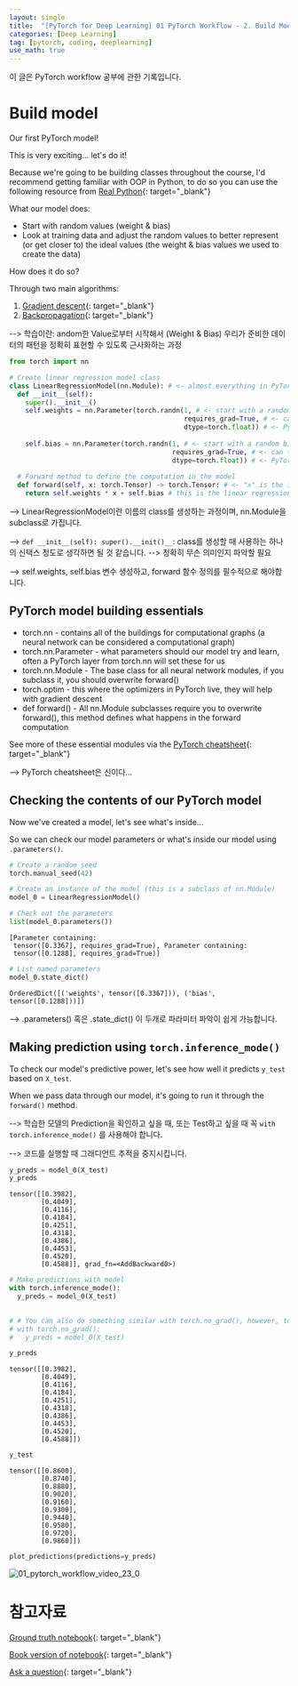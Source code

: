 ```yaml
---
layout: single
title:  "[PyTorch for Deep Learning] 01 PyTorch Workflow - 2. Build Model"
categories: [Deep Learning]
tag: [pytorch, coding, deeplearning]
use_math: true
---
```


이 글은 PyTorch workflow 공부에 관한 기록입니다.


# Build model 

Our first PyTorch model!

This is very exciting... let's do it!

Because we're going to be building classes throughout the course, I'd recommend getting familiar with OOP in Python, to do so you can use the following resource from [Real Python](https://realpython.com/python3-object-oriented-programming/){: target="_blank"}

What our model does:
* Start with random values (weight & bias)
* Look at training data and adjust the random values to better represent (or get closer to) the ideal values (the weight & bias values we used to create the data)

How does it do so?

Through two main algorithms:
1. [Gradient descent](https://youtu.be/IHZwWFHWa-w){: target="_blank"}
2. [Backpropagation](https://youtu.be/Ilg3gGewQ5U){: target="_blank"}

--> 학습이란: andom한 Value로부터 시작해서 (Weight & Bias) 우리가 준비한 데이터의 패턴을 정확히 표현할 수 있도록 근사화하는 과정


```python
from torch import nn

# Create linear regression model class
class LinearRegressionModel(nn.Module): # <- almost everything in PyTorch inherhits from nn.Module
  def __init__(self):
    super().__init__()
    self.weights = nn.Parameter(torch.randn(1, # <- start with a random weight and try to adjust it to the ideal weight
                                            requires_grad=True, # <- can this parameter be updated via gradient descent?
                                            dtype=torch.float)) # <- PyTorch loves the datatype torch.float32
    
    self.bias = nn.Parameter(torch.randn(1, # <- start with a random bias and try to adjust it to the ideal bias
                                         requires_grad=True, # <- can this parameter be updated via gradient descent?
                                         dtype=torch.float)) # <- PyTorch loves the datatype torch.float32 
    
  # Forward method to define the computation in the model
  def forward(self, x: torch.Tensor) -> torch.Tensor: # <- "x" is the input data
    return self.weights * x + self.bias # this is the linear regression formula
```

--> LinearRegressionModel이란 이름의 class를 생성하는 과정이며, nn.Module을 subclass로 가집니다.

--> `def __init__(self): super().__init()__`: class를 생성할 때 사용하는 하나의 신택스 정도로 생각하면 될 것 같습니다. --> 정확히 무슨 의미인지 파악할 필요

--> self.weights, self.bias 변수 생성하고, forward 함수 정의를 필수적으로 해야합니다.

## PyTorch model building essentials

* torch.nn - contains all of the buildings for computational graphs (a neural network can be considered a computational graph)
* torch.nn.Parameter - what parameters should our model try and learn, often a PyTorch layer from torch.nn will set these for us 
* torch.nn.Module - The base class for all neural network modules, if you subclass it, you should overwrite forward()
* torch.optim - this where the optimizers in PyTorch live, they will help with gradient descent
* def forward() - All nn.Module subclasses require you to overwrite forward(), this method defines what happens in the forward computation 

See more of these essential modules via the [PyTorch cheatsheet](https://pytorch.org/tutorials/beginner/ptcheat.html ){: target="_blank"}

--> PyTorch cheatsheet은 신이다...

## Checking the contents of our PyTorch model

Now we've created a model, let's see what's inside...

So we can check our model parameters or what's inside our model using `.parameters()`.


```python
# Create a random seed
torch.manual_seed(42)

# Create an instance of the model (this is a subclass of nn.Module)
model_0 = LinearRegressionModel()

# Check out the parameters
list(model_0.parameters())
```




    [Parameter containing:
     tensor([0.3367], requires_grad=True), Parameter containing:
     tensor([0.1288], requires_grad=True)]




```python
# List named parameters
model_0.state_dict()
```




    OrderedDict([('weights', tensor([0.3367])), ('bias', tensor([0.1288]))])

--> .parameters() 혹은 .state_dict() 이 두개로 파라미터 파악이 쉽게 가능합니다.



## Making prediction using `torch.inference_mode()`

To check our model's predictive power, let's see how well it predicts `y_test` based on `X_test`.

When we pass data through our model, it's going to run it through the `forward()` method.

--> 학습한 모델의 Prediction을 확인하고 싶을 때, 또는 Test하고 싶을 때 꼭 `with torch.inference_mode()` 를 사용해야 합니다.

--> 코드를 실행할 때 그래디언트 추적을 중지시킵니다.


```python
y_preds = model_0(X_test)
y_preds
```




    tensor([[0.3982],
            [0.4049],
            [0.4116],
            [0.4184],
            [0.4251],
            [0.4318],
            [0.4386],
            [0.4453],
            [0.4520],
            [0.4588]], grad_fn=<AddBackward0>)




```python
# Make predictions with model
with torch.inference_mode():
  y_preds = model_0(X_test)
  

# # You can also do something similar with torch.no_grad(), however, torch.inference_mode() is preferred
# with torch.no_grad():
#   y_preds = model_0(X_test)

y_preds
```




    tensor([[0.3982],
            [0.4049],
            [0.4116],
            [0.4184],
            [0.4251],
            [0.4318],
            [0.4386],
            [0.4453],
            [0.4520],
            [0.4588]])



```python
y_test
```




    tensor([[0.8600],
            [0.8740],
            [0.8880],
            [0.9020],
            [0.9160],
            [0.9300],
            [0.9440],
            [0.9580],
            [0.9720],
            [0.9860]])




```python
plot_predictions(predictions=y_preds)
```


    
![01_pytorch_workflow_video_23_0](https://github.com/yesnote/yesnote.github.io/assets/173476188/46a4bcf0-30fe-431b-8001-a78160719658)

# 참고자료

[Ground truth notebook](https://github.com/mrdbourke/pytorch-deep-learning/blob/main/01_pytorch_workflow.ipynb){: target="_blank"}

[Book version of notebook](https://www.learnpytorch.io/01_pytorch_workflow/){: target="_blank"}

[Ask a question](https://github.com/mrdbourke/pytorch-deep-learning/discussions){: target="_blank"}